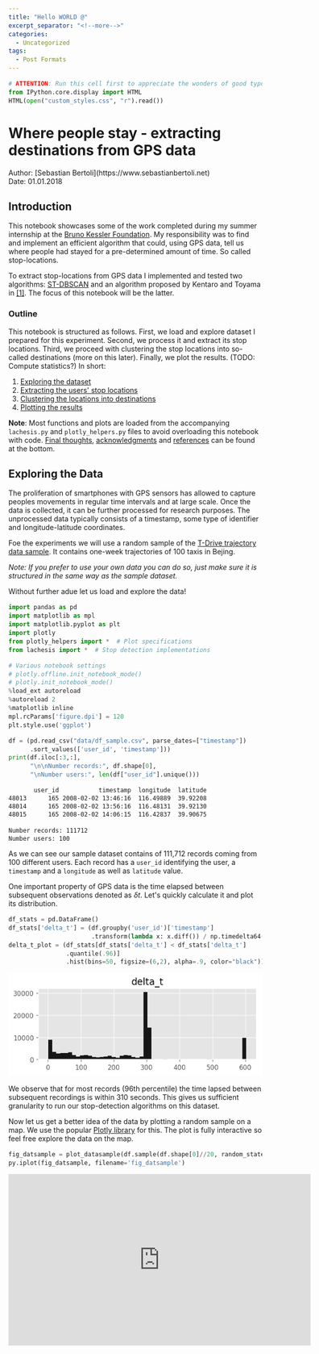 ```yaml
---
title: "Hello WORLD @"
excerpt_separator: "<!--more-->"
categories:
  - Uncategorized
tags:
  - Post Formats
---
```




```python
# ATTENTION: Run this cell first to appreciate the wonders of good typography!
from IPython.core.display import HTML
HTML(open("custom_styles.css", "r").read())
```

<a id='beginning'></a>
# Where people stay - extracting destinations from GPS data
<p> Author: [Sebastian Bertoli](https://www.sebastianbertoli.net) <br> Date: 01.01.2018</p>

## Introduction

This notebook showcases some of the work completed during my summer internship at the [Bruno Kessler Foundation](https://www.fbk.eu/en/). My responsibility was to find and implement an efficient algorithm that could, using GPS data, tell us where people had stayed for a pre-determined amount of time. So called stop-locations.

To extract stop-locations from GPS data I implemented and tested two algorithms: [ST-DBSCAN](https://www.sciencedirect.com/science/article/pii/S0169023X06000218) and an algorithm proposed by Kentaro and Toyama in [[1]](#hariharan2004). The focus of this notebook will be the latter.

### Outline
This notebook is structured as follows. First, we load and explore dataset I prepared for this experiment. Second, we process it and extract its stop locations. Third, we proceed with clustering the stop locations into so-called destinations (more on this later). Finally, we plot the results. (TODO: Compute statistics?) In short:

1. [Exploring the dataset](#eda)
1. [Extracting the users' stop locations](#extract_stops)
1. [Clustering the locations into destinations](#cluster_stops)
1. [Plotting the results](#calculate_rgyration)

**Note**: Most functions and plots are loaded from the accompanying `lachesis.py` and `plotly_helpers.py` files to avoid overloading this notebook with code. [Final thoughts](#finalthoughts), [acknowledgments](#acknowledgments) and [references](#references) can be found at the bottom.

<a id='eda'></a>
## Exploring the Data 
The proliferation of smartphones with GPS sensors has allowed to capture peoples movements in regular time intervals and at large scale. Once the data is collected, it can be further processed for research purposes. The unprocessed data typically consists of a timestamp, some type of identifier and longitude-latitude coordinates.

Foe the experiments we will use a random sample of the [T-Drive trajectory data sample](https://www.microsoft.com/en-us/research/publication/t-drive-trajectory-data-sample/). It contains one-week trajectories of 100 taxis in Bejing.

*Note:  If you prefer to use your own data you can do so, just make sure it is structured in the same way as the sample dataset.*

Without further adue let us load and explore the data!


```python
import pandas as pd
import matplotlib as mpl
import matplotlib.pyplot as plt
import plotly
from plotly_helpers import *  # Plot specifications
from lachesis import *  # Stop detection implementations
```


```python
# Various notebook settings
# plotly.offline.init_notebook_mode()
# plotly.init_notebook_mode()
%load_ext autoreload
%autoreload 2
%matplotlib inline
mpl.rcParams['figure.dpi'] = 120
plt.style.use('ggplot')
```


```python
df = (pd.read_csv("data/df_sample.csv", parse_dates=["timestamp"])
      .sort_values(['user_id', 'timestamp']))
print(df.iloc[:3,:], 
      "\n\nNumber records:", df.shape[0],
      "\nNumber users:", len(df["user_id"].unique()))
```

           user_id           timestamp  longitude  latitude
    48013      165 2008-02-02 13:46:16  116.49889  39.92208
    48014      165 2008-02-02 13:56:16  116.48131  39.92130
    48015      165 2008-02-02 14:06:15  116.42837  39.90675 
    
    Number records: 111712 
    Number users: 100


As we can see our sample dataset contains of 111,712 records coming from 100 different users. Each record has a `user_id` identifying the user, a `timestamp` and a `longitude` as well as `latitude` value. 

One important property of GPS data is the time elapsed between subsequent observations denoted as $\delta t$. Let's quickly calculate it and plot its distribution.


```python
df_stats = pd.DataFrame()
df_stats['delta_t'] = (df.groupby('user_id')['timestamp']
                       .transform(lambda x: x.diff()) / np.timedelta64(1,'s'))
delta_t_plot = (df_stats[df_stats['delta_t'] < df_stats['delta_t']
                .quantile(.96)]
                .hist(bins=50, figsize=(6,2), alpha=.9, color="black"))
```


![png](output_9_0.png)


We observe that for most records (96th percentile) the time lapsed between subsequent recordings is within 310 seconds. This gives us sufficient granularity to run our stop-detection algorithms on this dataset. 

Now let us get a better idea of the data by plotting a random sample on a map. We use the popular [Plotly library](https://plot.ly) for this. The plot is fully interactive so feel free explore the data on the map. 


```python
fig_datsample = plot_datasample(df.sample(df.shape[0]//20, random_state=10))
py.iplot(fig_datsample, filename='fig_datsample')
```




<iframe id="igraph" scrolling="no" style="border:none;" seamless="seamless" src="https://plot.ly/~public.sebastian/11.embed" height="340px" width="600"></iframe>



